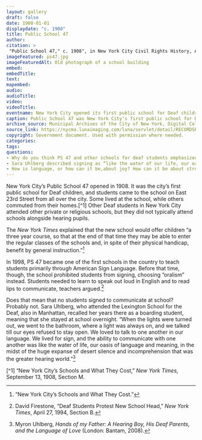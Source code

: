 ```yaml
--- 
layout: gallery
draft: false
date: 1908-01-01
displaydate: "c. 1908"
title: Public School 47
author: 
citation: >
 "Public School 47," c. 1908", in New York City Civil Rights History, Accessed: [Month Day, Year], https://nyccivilrightshistory.org/site-preview/gallery/ps47.
imageFeatured: ps47.jpg
imageFeaturedAlt: Old photograph of a school building
embed: 
embedTitle: 
text: 
mapembed: 
audio: 
audioTitle: 
video: 
videoTitle: 
eventname: New York City opened its first public school for Deaf children.
caption: Public School 47 was New York City’s first public school for Deaf children.
archive_source: Municipal Archives of the City of New York, Digital Collections
source_link: https://nycma.lunaimaging.com/luna/servlet/detail/RECORDSPHOTOUNITARC~22~22~1401501~169962:PS-47,-Manhattan--exterior?qvq=q:deaf&mi=0&trs=816
copyright: Government document. Used with permission where needed.
categories: 
tags: 
questions: 
- Why do you think PS 47 and other schools for deaf students emphasized lip-reading and speaking rather than sign language? How does this relate to the school’s plan to have students “enter the regular classes…and benefit by general instruction”? 
- Sara Uhlberg described signing as “like the water of our life, our oasis of language and meaning.” But it was an oasis that she had to break school rules to find. What is your “oasis of language and meaning”? Does it connect to your life at school, or not? 
- How is language, or how can it be,about joy? How can it be about struggle or politics?
--- 
```


New York City’s Public School 47 opened in 1908. It was the city’s first public school for Deaf children, and students came to the school on East 23rd Street from all over the city. Some lived at the school, while others commuted from their homes.[^1] Other Deaf students in New York City attended other private or religious schools, but they did not typically attend schools alongside hearing pupils.

The *New York Times* explained that the new school would offer children “a three year course, so that at the end of that time they may be able to enter the regular classes of the schools and, in spite of their physical handicap, benefit by general instruction.”[^2]

In 1998, PS 47 became one of the first schools in the country to teach students primarily through American Sign Language. Before that time, though, the school prohibited students from signing, choosing “oralism” instead. Students needed to learn to speak out loud in English and to read lips to communicate, teachers argued.[^3]  

Does that mean that no students signed to communicate at school? Probably not. Sara Uhlberg, who attended the Lexington School for the Deaf, also in Manhattan, recalled her years there as a boarding student, meaning that she stayed at school overnight. “When the lights were turned out, we went to the bathroom, where a light was always on, and we talked till our eyes refused to stay open. We loved to talk to one another in our language. We lived for sign, and the ability to communicate with one another was like the water of life, our oasis of language and meaning, in the midst of the huge expanse of desert silence and incomprehension that was the greater hearing world.”[^4]  

[^1] “New York City’s Schools and What They Cost,” *New York Times*, September 13, 1908, Section M.

[^2]: “New York City’s Schools and What They Cost.”

[^3]: David Firestone, “Deaf Students Protest New School Head,” *New York Times*, April 27, 1994, Section B.

[^4]: Myron Uhlberg, *Hands of my Father: A Hearing Boy, His Deaf Parents, and the Language of Love* (London: Bantam, 2008).
